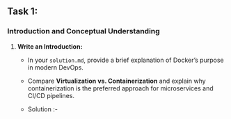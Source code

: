 ## Task 1:
### Introduction and Conceptual Understanding

1. **Write an Introduction:**  
   - In your `solution.md`, provide a brief explanation of Docker’s purpose in modern DevOps.
   - Compare **Virtualization vs. Containerization** and explain why containerization is the preferred approach for microservices and CI/CD pipelines.
  
   - Solution :-
